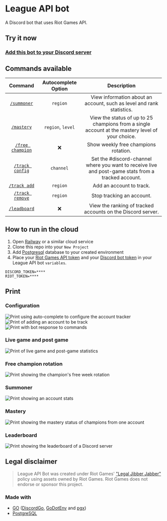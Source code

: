 # League API bot
A Discord bot that uses Riot Games API. 

## Try it now
### [Add this bot to your Discord server](https://discord.com/api/oauth2/authorize?client_id=961732062782562304&permissions=2147745792&scope=bot)

## Commands available
|      Command     | Autocomplete Option | Description |
|:----------------:|:-------------------:|:-----------:|
| [`/summoner`](#summoner)      | `region`            | View information about an account, such as level and rank statistics. |
| [`/mastery`](#mastery)       | `region`, `level`   | View the status of up to 25 champions from a single account at the mastery level of your choice. |
| [`/free champion`](#free-champion-rotation) | :x:                 | Show weekly free champions rotation. |
| [`/track config`](#configuration)  | `channel`           | Set the #discord-channel where you want to receive live and post-game stats from a tracked account. |
| [`/track add`](#configuration)     | `region`            | Add an account to track. |
| [`/track remove`](#configuration)  | `region`            | Stop tracking an account. |
| [`/leadboard`](#leaderboard)     | :x:                 | View the ranking of tracked accounts on the Discord server. |


## How to run in the cloud
1. Open [Railway](https://railway.app/) or a similar cloud service
1. Clone this repo into your `New Project`
1. Add [Postgresql](https://docs.railway.app/databases/postgresql) database to your created environment
1. Place your [Riot Games API token](https://developer.riotgames.com/) and your [Discord bot token](https://discord.com/developers/applications) in your League API bot `variables`.
```
DISCORD_TOKEN=****
RIOT_TOKEN=****
```

## Print
### Configuration
![Print using auto-complete to configure the account tracker](/print/track-config-autocomplete.webp)
![Print of adding an account to be track](/print/track-add-autocomplete.webp)
![Print with bot response to commands](/print/track.webp)

### Live game and post game
![Print of live game and post-game statistics](/print/track-live-post-game.webp)

### Free champion rotation
![Print showing the champion's free week rotation](/print/free-week.webp)

### Summoner 
![Print showing an account stats](/print/summoner.webp)

### Mastery
![Print showing the mastery status of champions from one account](/print/mastery.webp)

### Leaderboard
![Print showing the leaderboard of a Discord server](/print/leaderboard.webp)



## Legal disclaimer
> League API Bot was created under Riot Games' ["Legal Jibber Jabber"](https://www.riotgames.com/en/legal) policy using assets owned by Riot Games.  Riot Games does not endorse or sponsor this project.


### Made with
* [GO](https://go.dev/) ([DiscordGo](https://github.com/bwmarrin/discordgo), [GoDotEnv](https://github.com/joho/godotenv) and [pgx](https://github.com/jackc/pgx/))
* [PostgreSQL](https://www.postgresql.org/)
